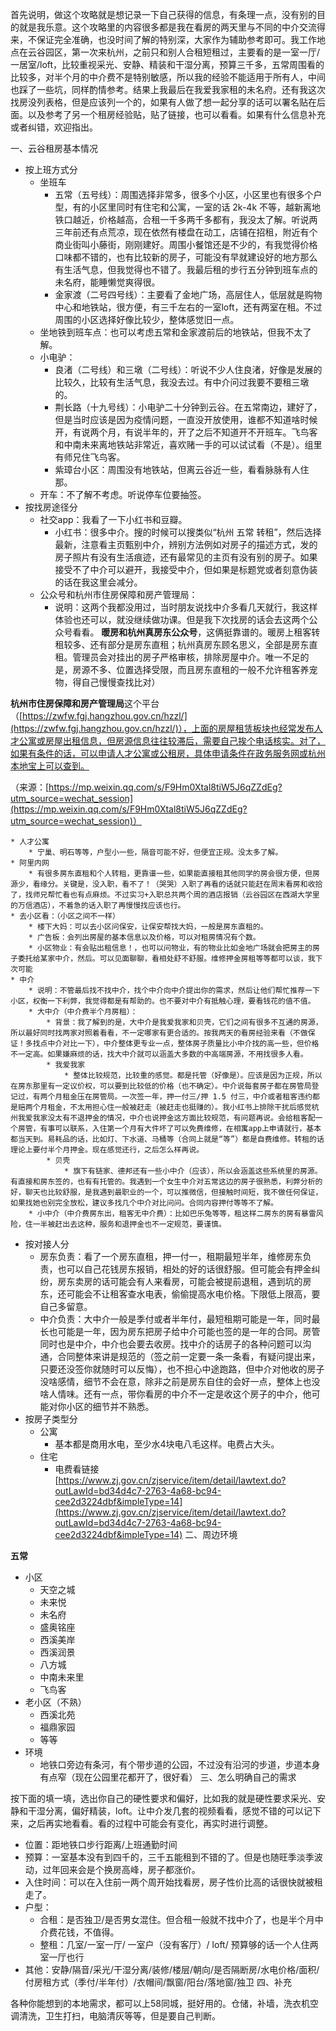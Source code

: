 首先说明，做这个攻略就是想记录一下自己获得的信息，有条理一点，没有别的目的就是我乐意。这个攻略里的内容很多都是我在看房的两天里与不同的中介交流得来，不保证完全准确，也没时间了解的特别深，大家作为辅助参考即可。我工作地点在云谷园区，第一次来杭州，之前只和别人合租短租过，主要看的是一室一厅/一居室/loft，比较重视采光、安静、精装和干湿分离，预算三千多，五常周围看的比较多，对半个月的中介费不是特别敏感，所以我的经验不能适用于所有人，中间也踩了一些坑，同样酌情参考。结果上我最后在我爱我家租的未名府。还有我这次找房没列表格，但是应该列一个的，如果有人做了想一起分享的话可以署名贴在后面。以及参考了另一个租房经验贴，贴了链接，也可以看看。如果有什么信息补充或者纠错，欢迎指出。

一、云谷租房基本情况

* 按上班方式分
    * 坐班车
        * 五常（五号线）：周围选择非常多，很多个小区，小区里也有很多个户型，有的小区里同时有住宅和公寓，一室的话 2k-4k 不等，越新离地铁口越近，价格越高，合租一千多两千多都有，我没太了解。听说两三年前还有点荒凉，现在依然有楼盘在动工，店铺在招租，附近有个商业街叫小藤街，刚刚建好。周围小餐馆还是不少的，有我觉得价格口味都不错的，也有比较新的房子，可能没有早就建设好的地方那么有生活气息，但我觉得也不错了。我最后租的步行五分钟到班车点的未名府，能睡懒觉爽得很。
        * 金家渡（二号四号线）：主要看了金地广场，高层住人，低层就是购物中心和地铁站，很方便，有三千左右的一室loft，还有两室在租。不过周围的小区选择好像比较少，整体感觉旧一点。
    * 坐地铁到班车点：也可以考虑五常和金家渡前后的地铁站，但我不太了解。
    * 小电驴：
        * 良渚（二号线）和三墩（二号线）：听说不少人住良渚，好像是发展的比较久，比较有生活气息，我没去过。有中介问过我要不要租三墩的。
        * 荆长路（十九号线）：小电驴二十分钟到云谷。在五常南边，建好了，但是当时应该是因为疫情问题，一直没开放使用，谁都不知道啥时候开，有说两个月，有说半年的，开了之后不知道开不开班车。飞鸟客和中南未来离地铁站非常近，喜欢赌一手的可以试试看（不是）。组里有师兄住飞鸟客。
        * 紫璋台小区：周围没有地铁站，但离云谷近一些，看看脉脉有人住那。
    * 开车：不了解不考虑。听说停车位要抽签。
* 按找房途径分
    * 社交app：我看了一下小红书和豆瓣。
        * 小红书：很多中介。搜的时候可以搜类似“杭州 五常 转租”，然后选择最新，注意看主页甄别中介，辨别方法例如对房子的描述方式，发的房子照片有没有生活痕迹，还有最常见的主页有没有别的房子。如果接受不了中介可以避开，我接受中介，但如果是标题党或者刻意伪装的话在我这里会减分。
    * 公众号和杭州市住房保障和房产管理局：
        * 说明：这两个我都没用过，当时朋友说找中介多看几天就行，我这样体验也还可以，就没继续做功课。但是我下次找房的话会去这两个公众号看看。
**暖房和杭州真房东公众号**，这俩挺靠谱的。暖房上租客转租较多、还有部分是房东直租；杭州真房东顾名思义，全部是房东直租。管理员会对挂出的房子严格审核，排除房屋中介。唯一不足的是，房源不多、位置选择受限，而且房东直租的一般不允许租客养宠物，得自己慢慢查找比对）

**杭州市住房保障和房产管理局**这个平台（[https://zwfw.fgj.hangzhou.gov.cn/hzzl/](https://zwfw.fgj.hangzhou.gov.cn/hzzl/)），上面的房屋租赁板块也经常发布人才公寓或房屋出租信息，但房源信息往往较滞后，需要自己挨个电话核实。对了，如果有条件的话，可以申请人才公寓或公租房，具体申请条件在政务服务网或杭州本地宝上可以查到。

（来源：[https://mp.weixin.qq.com/s/F9Hm0Xtal8tiW5J6qZZdEg?utm_source=wechat_session](https://mp.weixin.qq.com/s/F9Hm0Xtal8tiW5J6qZZdEg?utm_source=wechat_session)）

    * 人才公寓
        * 宁巢、明石等等，户型小一些，隔音可能不好，但便宜正规。没太多了解。
    * 阿里内网
        * 有很多房东直租和个人转租，更靠谱一些，如果能直接租其他同学的房会很方便，但房源少，看缘分。关键是，没入职，看不了！（哭哭）入职了再看的话就只能赶在周末看房和收拾了，找师兄帮忙看也有点麻烦。不过实习+入职总共两个周的酒店报销（云谷园区在西湖大学里的万信酒店），不着急的话入职了再慢慢找应该也行。
    * 去小区看：（小区之间不一样）
        * 楼下大妈：可以去小区问保安，让保安帮找大妈，一般是房东直租的。
        * 广告板：会列出房屋的基本信息以及价格，可以对租房情况有个数。
        * 小区物业：有会贴出租信息！，也可以问物业，有的物业比如金地广场就会把房主的房子委托给某家中介，然后。可以见面聊聊，看相处舒不舒服。维修押金房租等等都可以谈，我下次可能
    * 中介
        * 说明：不管最后找不找中介，找个中介向中介提出你的需求，然后让他们帮忙推荐一下小区，权衡一下利弊，我觉得都是有帮助的。也不要对中介有抵触心理，要看钱花的值不值。
        * 大中介（中介费半个月房租）：
            * 背景：我了解到的是，大中介是我爱我家和贝壳，它们之间有很多不互通的房源，所以最好同时找两家对照着看看，不一定哪家有更合适的。按我两天的看房经验来看（不做保证！多找点中介对比一下），中介整体更专业一点，整体房子质量比小中介找的高一些，但价格不一定高。如果嫌麻烦的话，找大中介就可以涵盖大多数的中高端房源，不用找很多人看。
            * 我爱我家
                * 整体比较规范，比较重的感觉。都是托管（好像是）。应该是因为正规，所以在房东那里有一定议价权，可以要到比较低的价格（也不确定）。中介说每套房子都在房管局登记过，有两个月租金压在房管局。一次签一年，押一付三/押 1.5 付三，中介或者租客违约都是赔两个月租金，不太用担心住一般被赶走（被赶走也挺赚的）。我小红书上排除干扰后感觉杭州我爱我家没太有不退押金的情况，中介也说押金这方面比较规范，有问题再说。会给租客配一个房管，有事可以联系，入住第一个月有大件坏了可以免费维修，在相寓app上申请就行，基本都当天到。易耗品的话，比如灯、下水道、马桶等（合同上就是“等”）都是自费维修。转租的话理论上要付半个月押金。现在感觉还行，之后怎么样再说。
            * 贝壳
                * 旗下有链家、德邦还有一些小中介（应该），所以会涵盖这些系统里的房源。有直接和房东签的，也有有托管的。我遇到一个女生中介对五常这边的房子很熟悉，利弊分析的好，聊天也比较舒服，是我遇到最职业的一个，可以推微信，但接触时间短，我不做任何保证，如果找她也别完全放松，建议多找几个中介对比问问。合同内容押付等等不了解。
        * 小中介（中介费房东出，租客无中介费）：比如巴乐兔等等，租这样二房东的房有暴雷风险，住一半被赶出去这种，服务和退押金也不一定规范，要谨慎。
* 按对接人分
    * 房东负责：看了一个房东直租，押一付一，租期最短半年，维修房东负责，也可以自己花钱房东报销，相处的好的话很舒服。但可能会有押金纠纷，房东卖房的话可能会有人来看房，可能会被提前退租，遇到坑的房东，还可能会不让租客查水电表，偷偷提高水电价格。下限低上限高，要自己多留意。
    * 中介负责：大中介一般是季付或者半年付，最短租期可能是一年，同时最长也可能是一年，因为房东把房子给中介可能也签的是一年的合同。房管同时也是中介，中介也会要去收房。找中介的话房子的各种问题可以沟通，合同整体来讲是规范的（签之前一定要一条一条看，有疑问提出来，只要还没签你就随时可以反悔），也不担心中途跑路，但中介对他收的房子没啥感情，细节不会在意，除非之前是房东自住的会好一点，整体上也没啥人情味。还有一点，带你看房的中介不一定是收这个房子的中介，他可能对你小区的细节并不熟悉。
* 按房子类型分
    * 公寓
        * 基本都是商用水电，至少水4块电八毛这样。电费占大头。
    * 住宅
        * 电费看链接
[https://www.zj.gov.cn/zjservice/item/detail/lawtext.do?outLawId=bd34d4c7-2763-4a68-bc94-cee2d3224dbf&impleType=14](https://www.zj.gov.cn/zjservice/item/detail/lawtext.do?outLawId=bd34d4c7-2763-4a68-bc94-cee2d3224dbf&impleType=14)
二、周边环境

**五常**

* 小区
    * 天空之城
    * 未来悦
    * 未名府
    * 盛奥铭座
    * 西溪美岸
    * 西溪润景
    * 八方城
    * 中南未来里
    * 飞鸟客
* 老小区（不熟）
    * 西溪北苑
    * 福鼎家园
    * 等等
* 环境
    * 地铁口旁边有条河，有个带步道的公园，不过没有沿河的步道，步道本身有点窄（现在公园里花都开了，很好看）
三、怎么明确自己的需求

按下面的填一填，选出你自己的硬性要求和偏好，比如我的就是硬性要求采光、安静和干湿分离，偏好精装，loft。让中介发几套的视频看看，感觉不错的可以记下来，之后再实地看看。看的过程中可能会有变化，再实时进行调整。

* 位置：距地铁口步行距离/上班通勤时间
* 预算：一室基本没有到四千的，三千五能租到不错的了。但是也随旺季淡季波动，过年回来会是个换房高峰，房子都涨价。
* 入住时间：可以在入住前一两个周开始找看房，房子性价比高的话很快就被租走了。
* 户型：
    * 合租：是否独卫/是否男女混住。但合租一般就不找中介了，也是半个月中介费花钱，不值得。
    * 整租：几室/一室一厅/ 一室户（没有客厅）/ loft/ 预算够的话一个人住两室一厅也行
* 其他：安静/隔音/采光/干湿分离/装修/楼层/朝向/是否隔断房/水电价格/面积/付房租方式（季付/半年付）/衣帽间/飘窗/阳台/落地窗/独卫
四、补充

各种你能想到的本地需求，都可以上58同城，挺好用的。仓储，补墙，洗衣机空调清洗，卫生打扫，电脑清灰等等，但是要自己判断。

